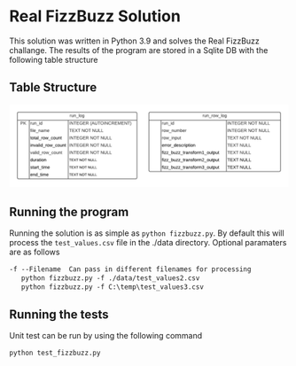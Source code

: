 # Real FizzBuzz Solution

This solution was written in Python 3.9 and solves the Real FizzBuzz challange. The results of the program are stored in a Sqlite DB with the following table structure


## Table Structure
![](FizzBuzz_diagram.png)


## Running the program
Running the solution is as simple as `python fizzbuzz.py`.   By default this will process the `test_values.csv` file in the ./data directory.  Optional paramaters are as follows

```
-f --Filename  Can pass in different filenames for processing
   python fizzbuzz.py -f ./data/test_values2.csv
   python fizzbuzz.py -f C:\temp\test_values3.csv
```

## Running the tests
Unit test can be run by using the following command 
```
python test_fizzbuzz.py
```